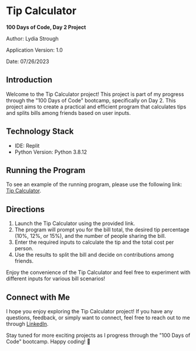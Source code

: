 
# Tip Calculator

**100 Days of Code, Day 2 Project**

Author: Lydia Strough

Application Version: 1.0

Date: 07/26/2023

## Introduction

Welcome to the Tip Calculator project! This project is part of my progress through the "100 Days of Code" bootcamp, specifically on Day 2. This project aims to create a practical and efficient program that calculates tips and splits bills among friends based on user inputs.

## Technology Stack

- IDE: Replit
- Python Version: Python 3.8.12

## Running the Program

To see an example of the running program, please use the following link: [Tip Calculator](https://replit.com/@appbrewery/tip-calculator-end).

## Directions

1. Launch the Tip Calculator using the provided link.
2. The program will prompt you for the bill total, the desired tip percentage (10%, 12%, or 15%), and the number of people sharing the bill.
3. Enter the required inputs to calculate the tip and the total cost per person.
4. Use the results to split the bill and decide on contributions among friends.

Enjoy the convenience of the Tip Calculator and feel free to experiment with different inputs for various bill scenarios!

## Connect with Me

I hope you enjoy exploring the Tip Calculator project! If you have any questions, feedback, or simply want to connect, feel free to reach out to me through [LinkedIn](https://www.linkedin.com/in/lydia-strough/).

Stay tuned for more exciting projects as I progress through the "100 Days of Code" bootcamp. Happy coding! 🚀
